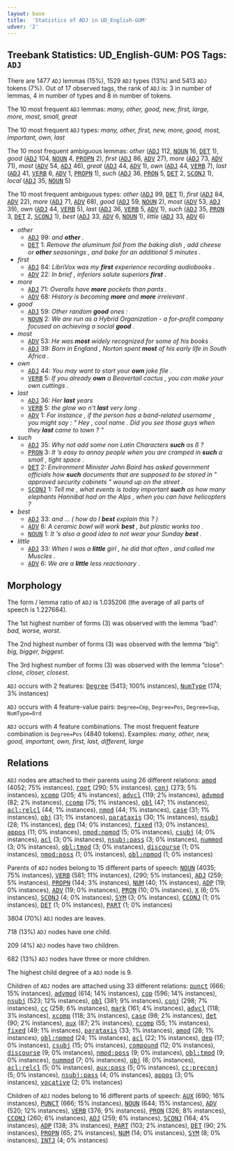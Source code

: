 ```yaml
---
layout: base
title:  'Statistics of ADJ in UD_English-GUM'
udver: '2'
---
```


## Treebank Statistics: UD_English-GUM: POS Tags: `ADJ`

There are 1477 `ADJ` lemmas (15%), 1529 `ADJ` types (13%) and 5413 `ADJ` tokens (7%).
Out of 17 observed tags, the rank of `ADJ` is: 3 in number of lemmas, 4 in number of types and 8 in number of tokens.

The 10 most frequent `ADJ` lemmas: <em>many, other, good, new, first, large, more, most, small, great</em>

The 10 most frequent `ADJ` types:  <em>many, other, first, new, more, good, most, important, own, last</em>

The 10 most frequent ambiguous lemmas: <em>other</em> (<tt><a href="en_gum-pos-ADJ.html">ADJ</a></tt> 112, <tt><a href="en_gum-pos-NOUN.html">NOUN</a></tt> 16, <tt><a href="en_gum-pos-DET.html">DET</a></tt> 1), <em>good</em> (<tt><a href="en_gum-pos-ADJ.html">ADJ</a></tt> 104, <tt><a href="en_gum-pos-NOUN.html">NOUN</a></tt> 4, <tt><a href="en_gum-pos-PROPN.html">PROPN</a></tt> 2), <em>first</em> (<tt><a href="en_gum-pos-ADJ.html">ADJ</a></tt> 86, <tt><a href="en_gum-pos-ADV.html">ADV</a></tt> 27), <em>more</em> (<tt><a href="en_gum-pos-ADJ.html">ADJ</a></tt> 73, <tt><a href="en_gum-pos-ADV.html">ADV</a></tt> 71), <em>most</em> (<tt><a href="en_gum-pos-ADV.html">ADV</a></tt> 54, <tt><a href="en_gum-pos-ADJ.html">ADJ</a></tt> 46), <em>great</em> (<tt><a href="en_gum-pos-ADJ.html">ADJ</a></tt> 44, <tt><a href="en_gum-pos-ADV.html">ADV</a></tt> 1), <em>own</em> (<tt><a href="en_gum-pos-ADJ.html">ADJ</a></tt> 44, <tt><a href="en_gum-pos-VERB.html">VERB</a></tt> 7), <em>last</em> (<tt><a href="en_gum-pos-ADJ.html">ADJ</a></tt> 41, <tt><a href="en_gum-pos-VERB.html">VERB</a></tt> 6, <tt><a href="en_gum-pos-ADV.html">ADV</a></tt> 1, <tt><a href="en_gum-pos-PROPN.html">PROPN</a></tt> 1), <em>such</em> (<tt><a href="en_gum-pos-ADJ.html">ADJ</a></tt> 36, <tt><a href="en_gum-pos-PRON.html">PRON</a></tt> 5, <tt><a href="en_gum-pos-DET.html">DET</a></tt> 2, <tt><a href="en_gum-pos-SCONJ.html">SCONJ</a></tt> 1), <em>local</em> (<tt><a href="en_gum-pos-ADJ.html">ADJ</a></tt> 35, <tt><a href="en_gum-pos-NOUN.html">NOUN</a></tt> 5)

The 10 most frequent ambiguous types:  <em>other</em> (<tt><a href="en_gum-pos-ADJ.html">ADJ</a></tt> 99, <tt><a href="en_gum-pos-DET.html">DET</a></tt> 1), <em>first</em> (<tt><a href="en_gum-pos-ADJ.html">ADJ</a></tt> 84, <tt><a href="en_gum-pos-ADV.html">ADV</a></tt> 22), <em>more</em> (<tt><a href="en_gum-pos-ADJ.html">ADJ</a></tt> 71, <tt><a href="en_gum-pos-ADV.html">ADV</a></tt> 68), <em>good</em> (<tt><a href="en_gum-pos-ADJ.html">ADJ</a></tt> 59, <tt><a href="en_gum-pos-NOUN.html">NOUN</a></tt> 2), <em>most</em> (<tt><a href="en_gum-pos-ADV.html">ADV</a></tt> 53, <tt><a href="en_gum-pos-ADJ.html">ADJ</a></tt> 39), <em>own</em> (<tt><a href="en_gum-pos-ADJ.html">ADJ</a></tt> 44, <tt><a href="en_gum-pos-VERB.html">VERB</a></tt> 5), <em>last</em> (<tt><a href="en_gum-pos-ADJ.html">ADJ</a></tt> 36, <tt><a href="en_gum-pos-VERB.html">VERB</a></tt> 5, <tt><a href="en_gum-pos-ADV.html">ADV</a></tt> 1), <em>such</em> (<tt><a href="en_gum-pos-ADJ.html">ADJ</a></tt> 35, <tt><a href="en_gum-pos-PRON.html">PRON</a></tt> 3, <tt><a href="en_gum-pos-DET.html">DET</a></tt> 2, <tt><a href="en_gum-pos-SCONJ.html">SCONJ</a></tt> 1), <em>best</em> (<tt><a href="en_gum-pos-ADJ.html">ADJ</a></tt> 33, <tt><a href="en_gum-pos-ADV.html">ADV</a></tt> 6, <tt><a href="en_gum-pos-NOUN.html">NOUN</a></tt> 1), <em>little</em> (<tt><a href="en_gum-pos-ADJ.html">ADJ</a></tt> 33, <tt><a href="en_gum-pos-ADV.html">ADV</a></tt> 6)


* <em>other</em>
  * <tt><a href="en_gum-pos-ADJ.html">ADJ</a></tt> 99: <em>and <b>other</b> .</em>
  * <tt><a href="en_gum-pos-DET.html">DET</a></tt> 1: <em>Remove the aluminum foil from the baking dish , add cheese or <b>other</b> seasonings , and bake for an additional 5 minutes .</em>
* <em>first</em>
  * <tt><a href="en_gum-pos-ADJ.html">ADJ</a></tt> 84: <em>LibriVox was my <b>first</b> experience recording audiobooks .</em>
  * <tt><a href="en_gum-pos-ADV.html">ADV</a></tt> 22: <em>In brief , inferiors salute superiors <b>first</b> .</em>
* <em>more</em>
  * <tt><a href="en_gum-pos-ADJ.html">ADJ</a></tt> 71: <em>Overalls have <b>more</b> pockets than pants .</em>
  * <tt><a href="en_gum-pos-ADV.html">ADV</a></tt> 68: <em>History is becoming <b>more</b> and <b>more</b> irrelevant .</em>
* <em>good</em>
  * <tt><a href="en_gum-pos-ADJ.html">ADJ</a></tt> 59: <em>Other random <b>good</b> ones :</em>
  * <tt><a href="en_gum-pos-NOUN.html">NOUN</a></tt> 2: <em>We are run as a Hybrid Organization - a for-profit company focused on achieving a social <b>good</b> .</em>
* <em>most</em>
  * <tt><a href="en_gum-pos-ADV.html">ADV</a></tt> 53: <em>He was <b>most</b> widely recognized for some of his books .</em>
  * <tt><a href="en_gum-pos-ADJ.html">ADJ</a></tt> 39: <em>Born in England , Norton spent <b>most</b> of his early life in South Africa .</em>
* <em>own</em>
  * <tt><a href="en_gum-pos-ADJ.html">ADJ</a></tt> 44: <em>You may want to start your <b>own</b> joke file .</em>
  * <tt><a href="en_gum-pos-VERB.html">VERB</a></tt> 5: <em>If you already <b>own</b> a Beavertail cactus , you can make your own cuttings .</em>
* <em>last</em>
  * <tt><a href="en_gum-pos-ADJ.html">ADJ</a></tt> 36: <em>Her <b>last</b> years</em>
  * <tt><a href="en_gum-pos-VERB.html">VERB</a></tt> 5: <em>the glow wo n't <b>last</b> very long .</em>
  * <tt><a href="en_gum-pos-ADV.html">ADV</a></tt> 1: <em>For instance , if the person has a band-related username , you might say : " Hey , cool name . Did you see those guys when they <b>last</b> came to town ? "</em>
* <em>such</em>
  * <tt><a href="en_gum-pos-ADJ.html">ADJ</a></tt> 35: <em>Why not add some non Latin Characters <b>such</b> as ß ?</em>
  * <tt><a href="en_gum-pos-PRON.html">PRON</a></tt> 3: <em>It ’s easy to annoy people when you are cramped in <b>such</b> a small , tight space .</em>
  * <tt><a href="en_gum-pos-DET.html">DET</a></tt> 2: <em>Environment Minister John Baird has asked government officials how <b>such</b> documents that are supposed to be stored in " approved security cabinets " wound up on the street .</em>
  * <tt><a href="en_gum-pos-SCONJ.html">SCONJ</a></tt> 1: <em>Tell me , what events is today important <b>such</b> as how many elephants Hannibal had on the Alps , when you can have helicopters ?</em>
* <em>best</em>
  * <tt><a href="en_gum-pos-ADJ.html">ADJ</a></tt> 33: <em>and ... ( how do I <b>best</b> explain this ? )</em>
  * <tt><a href="en_gum-pos-ADV.html">ADV</a></tt> 6: <em>A ceramic bowl will work <b>best</b> , but plastic works too .</em>
  * <tt><a href="en_gum-pos-NOUN.html">NOUN</a></tt> 1: <em>It 's also a good idea to not wear your Sunday <b>best</b> .</em>
* <em>little</em>
  * <tt><a href="en_gum-pos-ADJ.html">ADJ</a></tt> 33: <em>When I was a <b>little</b> girl , he did that often , and called me Muscles .</em>
  * <tt><a href="en_gum-pos-ADV.html">ADV</a></tt> 6: <em>We are a <b>little</b> less reactionary .</em>

## Morphology

The form / lemma ratio of `ADJ` is 1.035206 (the average of all parts of speech is 1.227664).

The 1st highest number of forms (3) was observed with the lemma “bad”: <em>bad, worse, worst</em>.

The 2nd highest number of forms (3) was observed with the lemma “big”: <em>big, bigger, biggest</em>.

The 3rd highest number of forms (3) was observed with the lemma “close”: <em>close, closer, closest</em>.

`ADJ` occurs with 2 features: <tt><a href="en_gum-feat-Degree.html">Degree</a></tt> (5413; 100% instances), <tt><a href="en_gum-feat-NumType.html">NumType</a></tt> (174; 3% instances)

`ADJ` occurs with 4 feature-value pairs: `Degree=Cmp`, `Degree=Pos`, `Degree=Sup`, `NumType=Ord`

`ADJ` occurs with 4 feature combinations.
The most frequent feature combination is `Degree=Pos` (4840 tokens).
Examples: <em>many, other, new, good, important, own, first, last, different, large</em>


## Relations

`ADJ` nodes are attached to their parents using 26 different relations: <tt><a href="en_gum-dep-amod.html">amod</a></tt> (4052; 75% instances), <tt><a href="en_gum-dep-root.html">root</a></tt> (290; 5% instances), <tt><a href="en_gum-dep-conj.html">conj</a></tt> (273; 5% instances), <tt><a href="en_gum-dep-xcomp.html">xcomp</a></tt> (205; 4% instances), <tt><a href="en_gum-dep-advcl.html">advcl</a></tt> (119; 2% instances), <tt><a href="en_gum-dep-advmod.html">advmod</a></tt> (82; 2% instances), <tt><a href="en_gum-dep-ccomp.html">ccomp</a></tt> (75; 1% instances), <tt><a href="en_gum-dep-obl.html">obl</a></tt> (47; 1% instances), <tt><a href="en_gum-dep-acl-relcl.html">acl:relcl</a></tt> (44; 1% instances), <tt><a href="en_gum-dep-nmod.html">nmod</a></tt> (44; 1% instances), <tt><a href="en_gum-dep-case.html">case</a></tt> (31; 1% instances), <tt><a href="en_gum-dep-obj.html">obj</a></tt> (31; 1% instances), <tt><a href="en_gum-dep-parataxis.html">parataxis</a></tt> (30; 1% instances), <tt><a href="en_gum-dep-nsubj.html">nsubj</a></tt> (28; 1% instances), <tt><a href="en_gum-dep-dep.html">dep</a></tt> (14; 0% instances), <tt><a href="en_gum-dep-fixed.html">fixed</a></tt> (13; 0% instances), <tt><a href="en_gum-dep-appos.html">appos</a></tt> (11; 0% instances), <tt><a href="en_gum-dep-nmod-npmod.html">nmod:npmod</a></tt> (5; 0% instances), <tt><a href="en_gum-dep-csubj.html">csubj</a></tt> (4; 0% instances), <tt><a href="en_gum-dep-acl.html">acl</a></tt> (3; 0% instances), <tt><a href="en_gum-dep-nsubj-pass.html">nsubj:pass</a></tt> (3; 0% instances), <tt><a href="en_gum-dep-nummod.html">nummod</a></tt> (3; 0% instances), <tt><a href="en_gum-dep-obl-tmod.html">obl:tmod</a></tt> (3; 0% instances), <tt><a href="en_gum-dep-discourse.html">discourse</a></tt> (1; 0% instances), <tt><a href="en_gum-dep-nmod-poss.html">nmod:poss</a></tt> (1; 0% instances), <tt><a href="en_gum-dep-obl-npmod.html">obl:npmod</a></tt> (1; 0% instances)

Parents of `ADJ` nodes belong to 15 different parts of speech: <tt><a href="en_gum-pos-NOUN.html">NOUN</a></tt> (4035; 75% instances), <tt><a href="en_gum-pos-VERB.html">VERB</a></tt> (581; 11% instances),  (290; 5% instances), <tt><a href="en_gum-pos-ADJ.html">ADJ</a></tt> (259; 5% instances), <tt><a href="en_gum-pos-PROPN.html">PROPN</a></tt> (144; 3% instances), <tt><a href="en_gum-pos-NUM.html">NUM</a></tt> (40; 1% instances), <tt><a href="en_gum-pos-ADP.html">ADP</a></tt> (19; 0% instances), <tt><a href="en_gum-pos-ADV.html">ADV</a></tt> (19; 0% instances), <tt><a href="en_gum-pos-PRON.html">PRON</a></tt> (10; 0% instances), <tt><a href="en_gum-pos-X.html">X</a></tt> (6; 0% instances), <tt><a href="en_gum-pos-SCONJ.html">SCONJ</a></tt> (4; 0% instances), <tt><a href="en_gum-pos-SYM.html">SYM</a></tt> (3; 0% instances), <tt><a href="en_gum-pos-CCONJ.html">CCONJ</a></tt> (1; 0% instances), <tt><a href="en_gum-pos-DET.html">DET</a></tt> (1; 0% instances), <tt><a href="en_gum-pos-PART.html">PART</a></tt> (1; 0% instances)

3804 (70%) `ADJ` nodes are leaves.

718 (13%) `ADJ` nodes have one child.

209 (4%) `ADJ` nodes have two children.

682 (13%) `ADJ` nodes have three or more children.

The highest child degree of a `ADJ` node is 9.

Children of `ADJ` nodes are attached using 33 different relations: <tt><a href="en_gum-dep-punct.html">punct</a></tt> (666; 15% instances), <tt><a href="en_gum-dep-advmod.html">advmod</a></tt> (614; 14% instances), <tt><a href="en_gum-dep-cop.html">cop</a></tt> (596; 14% instances), <tt><a href="en_gum-dep-nsubj.html">nsubj</a></tt> (523; 12% instances), <tt><a href="en_gum-dep-obl.html">obl</a></tt> (381; 9% instances), <tt><a href="en_gum-dep-conj.html">conj</a></tt> (298; 7% instances), <tt><a href="en_gum-dep-cc.html">cc</a></tt> (258; 6% instances), <tt><a href="en_gum-dep-mark.html">mark</a></tt> (161; 4% instances), <tt><a href="en_gum-dep-advcl.html">advcl</a></tt> (118; 3% instances), <tt><a href="en_gum-dep-xcomp.html">xcomp</a></tt> (118; 3% instances), <tt><a href="en_gum-dep-case.html">case</a></tt> (98; 2% instances), <tt><a href="en_gum-dep-det.html">det</a></tt> (90; 2% instances), <tt><a href="en_gum-dep-aux.html">aux</a></tt> (87; 2% instances), <tt><a href="en_gum-dep-ccomp.html">ccomp</a></tt> (55; 1% instances), <tt><a href="en_gum-dep-fixed.html">fixed</a></tt> (49; 1% instances), <tt><a href="en_gum-dep-parataxis.html">parataxis</a></tt> (33; 1% instances), <tt><a href="en_gum-dep-amod.html">amod</a></tt> (28; 1% instances), <tt><a href="en_gum-dep-obl-npmod.html">obl:npmod</a></tt> (24; 1% instances), <tt><a href="en_gum-dep-acl.html">acl</a></tt> (22; 1% instances), <tt><a href="en_gum-dep-dep.html">dep</a></tt> (17; 0% instances), <tt><a href="en_gum-dep-csubj.html">csubj</a></tt> (15; 0% instances), <tt><a href="en_gum-dep-compound.html">compound</a></tt> (12; 0% instances), <tt><a href="en_gum-dep-discourse.html">discourse</a></tt> (9; 0% instances), <tt><a href="en_gum-dep-nmod-poss.html">nmod:poss</a></tt> (9; 0% instances), <tt><a href="en_gum-dep-obl-tmod.html">obl:tmod</a></tt> (9; 0% instances), <tt><a href="en_gum-dep-nummod.html">nummod</a></tt> (7; 0% instances), <tt><a href="en_gum-dep-obj.html">obj</a></tt> (6; 0% instances), <tt><a href="en_gum-dep-acl-relcl.html">acl:relcl</a></tt> (5; 0% instances), <tt><a href="en_gum-dep-aux-pass.html">aux:pass</a></tt> (5; 0% instances), <tt><a href="en_gum-dep-cc-preconj.html">cc:preconj</a></tt> (5; 0% instances), <tt><a href="en_gum-dep-nsubj-pass.html">nsubj:pass</a></tt> (4; 0% instances), <tt><a href="en_gum-dep-appos.html">appos</a></tt> (3; 0% instances), <tt><a href="en_gum-dep-vocative.html">vocative</a></tt> (2; 0% instances)

Children of `ADJ` nodes belong to 16 different parts of speech: <tt><a href="en_gum-pos-AUX.html">AUX</a></tt> (690; 16% instances), <tt><a href="en_gum-pos-PUNCT.html">PUNCT</a></tt> (666; 15% instances), <tt><a href="en_gum-pos-NOUN.html">NOUN</a></tt> (644; 15% instances), <tt><a href="en_gum-pos-ADV.html">ADV</a></tt> (520; 12% instances), <tt><a href="en_gum-pos-VERB.html">VERB</a></tt> (376; 9% instances), <tt><a href="en_gum-pos-PRON.html">PRON</a></tt> (326; 8% instances), <tt><a href="en_gum-pos-CCONJ.html">CCONJ</a></tt> (260; 6% instances), <tt><a href="en_gum-pos-ADJ.html">ADJ</a></tt> (259; 6% instances), <tt><a href="en_gum-pos-SCONJ.html">SCONJ</a></tt> (164; 4% instances), <tt><a href="en_gum-pos-ADP.html">ADP</a></tt> (138; 3% instances), <tt><a href="en_gum-pos-PART.html">PART</a></tt> (103; 2% instances), <tt><a href="en_gum-pos-DET.html">DET</a></tt> (90; 2% instances), <tt><a href="en_gum-pos-PROPN.html">PROPN</a></tt> (65; 2% instances), <tt><a href="en_gum-pos-NUM.html">NUM</a></tt> (14; 0% instances), <tt><a href="en_gum-pos-SYM.html">SYM</a></tt> (8; 0% instances), <tt><a href="en_gum-pos-INTJ.html">INTJ</a></tt> (4; 0% instances)

